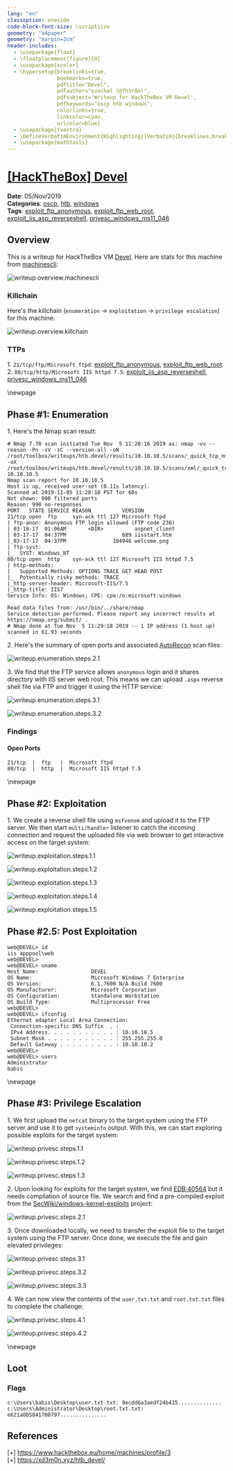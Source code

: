 ```yaml
---
lang: "en"
classoption: oneside
code-block-font-size: \scriptsize
geometry: "a4paper"
geometry: "margin=2cm"
header-includes:
  - \usepackage{float}
  - \floatplacement{figure}{H}
  - \usepackage{xcolor}
  - \hypersetup{breaklinks=true,
                bookmarks=true,
                pdftitle="Devel",
                pdfauthor="svachal (@7h3rAm)",
                pdfsubject='Writeup for HackTheBox VM Devel',
                pdfkeywords="oscp htb windows",
                colorlinks=true,
                linkcolor=cyan,
                urlcolor=blue}
  - \usepackage{fvextra}
  - \DefineVerbatimEnvironment{Highlighting}{Verbatim}{breaklines,breakanywhere=true,commandchars=\\\{\}}
  - \usepackage{mathtools}
---
```


# [[HackTheBox] Devel](https://www.hackthebox.eu/home/machines/profile/3)

**Date**: 05/Nov/2019  
**Categories**: [oscp](https://github.com/7h3rAm/writeups/search?q=oscp&unscoped_q=oscp), [htb](https://github.com/7h3rAm/writeups/search?q=htb&unscoped_q=htb), [windows](https://github.com/7h3rAm/writeups/search?q=windows&unscoped_q=windows)  
**Tags**: [exploit_ftp_anonymous](https://github.com/7h3rAm/writeups/search?q=exploit_ftp_anonymous&unscoped_q=exploit_ftp_anonymous), [exploit_ftp_web_root](https://github.com/7h3rAm/writeups/search?q=exploit_ftp_web_root&unscoped_q=exploit_ftp_web_root), [exploit_iis_asp_reverseshell](https://github.com/7h3rAm/writeups/search?q=exploit_iis_asp_reverseshell&unscoped_q=exploit_iis_asp_reverseshell), [privesc_windows_ms11_046](https://github.com/7h3rAm/writeups/search?q=privesc_windows_ms11_046&unscoped_q=privesc_windows_ms11_046)  

## Overview
This is a writeup for HackTheBox VM [Devel](https://www.hackthebox.eu/home/machines/profile/3). Here are stats for this machine from [machinescli](https://github.com/7h3rAm/machinescli):

![writeup.overview.machinescli](Box%20Write-ups/htb.devel/machinescli.png)

### Killchain
Here's the killchain (`enumeration` → `exploitation` → `privilege escalation`) for this machine:

![writeup.overview.killchain](Box%20Write-ups/htb.devel/killchain.png)


### TTPs
1\. `21/tcp/ftp/Microsoft ftpd`: [exploit_ftp_anonymous](https://github.com/7h3rAm/writeups#exploit_ftp_anonymous), [exploit_ftp_web_root](https://github.com/7h3rAm/writeups#exploit_ftp_web_root)  
2\. `80/tcp/http/Microsoft IIS httpd 7.5`: [exploit_iis_asp_reverseshell](https://github.com/7h3rAm/writeups#exploit_iis_asp_reverseshell), [privesc_windows_ms11_046](https://github.com/7h3rAm/writeups#privesc_windows_ms11_046)  


\newpage
## Phase #1: Enumeration
1\. Here's the Nmap scan result:  
``` {.python .numberLines}
# Nmap 7.70 scan initiated Tue Nov  5 11:28:16 2019 as: nmap -vv --reason -Pn -sV -sC --version-all -oN /root/toolbox/writeups/htb.devel/results/10.10.10.5/scans/_quick_tcp_nmap.txt -oX /root/toolbox/writeups/htb.devel/results/10.10.10.5/scans/xml/_quick_tcp_nmap.xml 10.10.10.5
Nmap scan report for 10.10.10.5
Host is up, received user-set (0.11s latency).
Scanned at 2019-11-05 11:28:18 PST for 60s
Not shown: 998 filtered ports
Reason: 998 no-responses
PORT   STATE SERVICE REASON          VERSION
21/tcp open  ftp     syn-ack ttl 127 Microsoft ftpd
| ftp-anon: Anonymous FTP login allowed (FTP code 230)
| 03-18-17  01:06AM       <DIR>          aspnet_client
| 03-17-17  04:37PM                  689 iisstart.htm
|_03-17-17  04:37PM               184946 welcome.png
| ftp-syst:
|_  SYST: Windows_NT
80/tcp open  http    syn-ack ttl 127 Microsoft IIS httpd 7.5
| http-methods:
|   Supported Methods: OPTIONS TRACE GET HEAD POST
|_  Potentially risky methods: TRACE
|_http-server-header: Microsoft-IIS/7.5
|_http-title: IIS7
Service Info: OS: Windows; CPE: cpe:/o:microsoft:windows

Read data files from: /usr/bin/../share/nmap
Service detection performed. Please report any incorrect results at https://nmap.org/submit/ .
# Nmap done at Tue Nov  5 11:29:18 2019 -- 1 IP address (1 host up) scanned in 61.93 seconds

```

2\. Here's the summary of open ports and associated [AutoRecon](https://github.com/Tib3rius/AutoRecon) scan files:  

![writeup.enumeration.steps.2.1](Box%20Write-ups/htb.devel/openports.png)  

3\. We find that the FTP service allows `anonymous` login and it shares directory with IIS server web root. This means we can upload `.aspx` reverse shell file via FTP and trigger it using the HTTP service:  

![writeup.enumeration.steps.3.1](Box%20Write-ups/htb.devel/screenshot01.png)  

![writeup.enumeration.steps.3.2](Box%20Write-ups/htb.devel/screenshot02.png)  


### Findings
#### Open Ports
``` {.python .numberLines}
21/tcp  |  ftp   |  Microsoft ftpd
80/tcp  |  http  |  Microsoft IIS httpd 7.5
```

\newpage
## Phase #2: Exploitation
1\. We create a reverse shell file using `msfvenom` and upload it to the FTP server. We then start `multi/handler` listener to catch the incoming connection and request the uploaded file via web browser to get interactive access on the target system:  

![writeup.exploitation.steps.1.1](Box%20Write-ups/htb.devel/screenshot03.png)  

![writeup.exploitation.steps.1.2](Box%20Write-ups/htb.devel/screenshot04.png)  

![writeup.exploitation.steps.1.3](Box%20Write-ups/htb.devel/screenshot05.png)  

![writeup.exploitation.steps.1.4](Box%20Write-ups/htb.devel/screenshot07.png)  

![writeup.exploitation.steps.1.5](Box%20Write-ups/htb.devel/screenshot08.png)  


## Phase #2.5: Post Exploitation
``` {.python .numberLines}
web@DEVEL> id
iis apppool\web
web@DEVEL>  
web@DEVEL> uname
Host Name:                 DEVEL
OS Name:                   Microsoft Windows 7 Enterprise
OS Version:                6.1.7600 N/A Build 7600
OS Manufacturer:           Microsoft Corporation
OS Configuration:          Standalone Workstation
OS Build Type:             Multiprocessor Free
web@DEVEL>  
web@DEVEL> ifconfig
Ethernet adapter Local Area Connection:
 Connection-specific DNS Suffix  . :
 IPv4 Address. . . . . . . . . . . : 10.10.10.5
 Subnet Mask . . . . . . . . . . . : 255.255.255.0
 Default Gateway . . . . . . . . . : 10.10.10.2
web@DEVEL>  
web@DEVEL> users
Administrator
babis
```

\newpage
## Phase #3: Privilege Escalation
1\. We first upload the `netcat` binary to the target system using the FTP server and use it to get `systeminfo` output. With this, we can start exploring possible exploits for the target system:  

![writeup.privesc.steps.1.1](Box%20Write-ups/htb.devel/screenshot06.png)  

![writeup.privesc.steps.1.2](Box%20Write-ups/htb.devel/screenshot09.png)  

![writeup.privesc.steps.1.3](Box%20Write-ups/htb.devel/screenshot10.png)  

2\. Upon looking for exploits for the target system, we find [EDB:40564](https://www.exploit-db.com/exploits/40564) but it needs compilation of source file. We search and find a pre-compiled exploit from the [SecWiki/windows-kernel-exploits](https://github.com/SecWiki/windows-kernel-exploits/tree/master/MS11-046) project:  

![writeup.privesc.steps.2.1](Box%20Write-ups/htb.devel/screenshot11.png)  

3\. Once downloaded locally, we need to transfer the exploit file to the target system using the FTP server. Once done, we execute the file and gain elevated privileges:  

![writeup.privesc.steps.3.1](Box%20Write-ups/htb.devel/screenshot12.png)  

![writeup.privesc.steps.3.2](Box%20Write-ups/htb.devel/screenshot13.png)  

![writeup.privesc.steps.3.3](Box%20Write-ups/htb.devel/screenshot14.png)  

4\. We can now view the contents of the `user.txt.txt` and `root.txt.txt` files to complete the challenge:  

![writeup.privesc.steps.4.1](Box%20Write-ups/htb.devel/screenshot15.png)  

![writeup.privesc.steps.4.2](Box%20Write-ups/htb.devel/screenshot16.png)  


\newpage

## Loot
### Flags
``` {.python .numberLines}
c:\Users\babis\Desktop\user.txt.txt: 9ecdd6a3aedf24b415..............
c:\Users\Administrator\Desktop\root.txt.txt: e621a0b5041708797...............
```

## References
[+] <https://www.hackthebox.eu/home/machines/profile/3>  
[+] <https://xd3m0n.xyz/htb_devel/>  
